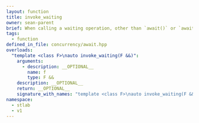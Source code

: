 ```yaml
---
layout: function
title: invoke_waiting
owner: sean-parent
brief: When calling a waiting operation, other than `await()` or `await_for()`, such as directly waiting on a `std::condition_variable`, the waiting operation should be invoked with `invoke_waiting()`. This will ensure that there are enough threads available in the portable default executor pool to resolve any pending dependent tasks. With the other default executors, this operation has no effect. Platform executors have similar capability but are hooked into blocking primitives to directly detect blocking calls.
tags:
  - function
defined_in_file: concurrency/await.hpp
overloads:
  "template <class F>\nauto invoke_waiting(F &&)":
    arguments:
      - description: __OPTIONAL__
        name: f
        type: F &&
    description: __OPTIONAL__
    return: __OPTIONAL__
    signature_with_names: "template <class F>\nauto invoke_waiting(F && f)"
namespace:
  - stlab
  - v1
---
```

